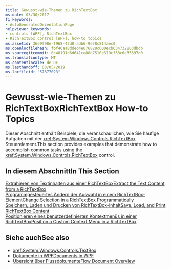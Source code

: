 ```yaml
---
title: Gewusst-wie-Themen zu RichTextBox
ms.date: 03/30/2017
f1_keywords:
- AutoGeneratedOrientationPage
helpviewer_keywords:
- controls [WPF], RichTextBox
- RichTextBox control [WPF], how-to topics
ms.assetid: 36e9f98e-f968-42d8-adb6-9e78c814aec0
ms.openlocfilehash: fbf40aa8dded4e676828c600ecb634732803dbdb
ms.sourcegitcommit: 0c48191d6d641ce88d7510e319cf38c0e35697d0
ms.translationtype: MT
ms.contentlocale: de-DE
ms.lasthandoff: 03/05/2019
ms.locfileid: "57377023"
---
```

# <a name="richtextbox-how-to-topics"></a><span data-ttu-id="b0b8a-102">Gewusst-wie-Themen zu RichTextBox</span><span class="sxs-lookup"><span data-stu-id="b0b8a-102">RichTextBox How-to Topics</span></span>
<span data-ttu-id="b0b8a-103">Dieser Abschnitt enthält Beispiele, die veranschaulichen, wie Sie häufige Aufgaben mit der <xref:System.Windows.Controls.RichTextBox> Steuerelement.</span><span class="sxs-lookup"><span data-stu-id="b0b8a-103">This section provides examples that demonstrate how to accomplish common tasks using the <xref:System.Windows.Controls.RichTextBox> control.</span></span>  
  
## <a name="in-this-section"></a><span data-ttu-id="b0b8a-104">In diesem Abschnitt</span><span class="sxs-lookup"><span data-stu-id="b0b8a-104">In This Section</span></span>  
 [<span data-ttu-id="b0b8a-105">Extrahieren von Textinhalten aus einer RichTextBox</span><span class="sxs-lookup"><span data-stu-id="b0b8a-105">Extract the Text Content from a RichTextBox</span></span>](how-to-extract-the-text-content-from-a-richtextbox.md)  
 [<span data-ttu-id="b0b8a-106">Programmgesteuertes Ändern der Auswahl in einem RichTextBox-Element</span><span class="sxs-lookup"><span data-stu-id="b0b8a-106">Change Selection in a RichTextBox Programmatically</span></span>](change-selection-in-a-richtextbox-programmatically.md)  
 [<span data-ttu-id="b0b8a-107">Speichern, Laden und Drucken von RichTextBox-Inhalt</span><span class="sxs-lookup"><span data-stu-id="b0b8a-107">Save, Load, and Print RichTextBox Content</span></span>](how-to-save-load-and-print-richtextbox-content.md)  
 [<span data-ttu-id="b0b8a-108">Positionieren eines benutzerdefinierten Kontextmenüs in einer RichTextBox</span><span class="sxs-lookup"><span data-stu-id="b0b8a-108">Position a Custom Context Menu in a RichTextBox</span></span>](how-to-position-a-custom-context-menu-in-a-richtextbox.md)  
  
## <a name="see-also"></a><span data-ttu-id="b0b8a-109">Siehe auch</span><span class="sxs-lookup"><span data-stu-id="b0b8a-109">See also</span></span>
- <xref:System.Windows.Controls.TextBox>
- [<span data-ttu-id="b0b8a-110">Dokumente in WPF</span><span class="sxs-lookup"><span data-stu-id="b0b8a-110">Documents in WPF</span></span>](../advanced/documents-in-wpf.md)
- [<span data-ttu-id="b0b8a-111">Übersicht über Flussdokumente</span><span class="sxs-lookup"><span data-stu-id="b0b8a-111">Flow Document Overview</span></span>](../advanced/flow-document-overview.md)

